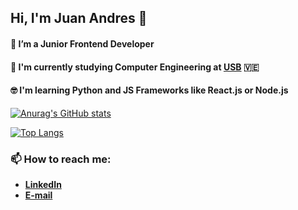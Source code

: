 ## Hi, I'm Juan Andres 👋
#### 🌱 I’m a Junior Frontend Developer 
#### 🔭 I'm currently studying Computer Engineering at [USB](http://www.usb.ve/) :venezuela:
#### :nerd_face: I'm learning Python and JS Frameworks like React.js or Node.js

[![Anurag's GitHub stats](https://github-readme-stats.vercel.app/api?username=jacuevasr&bg_color=0d1117&title_color=00bfff&icon_color=00bfff&text_color=FFFFFF)](https://github.com/jacuevasr?tab=repositories)

[![Top Langs](https://github-readme-stats.vercel.app/api/top-langs/?username=jacuevasr&layout=compact&bg_color=0d1117&title_color=ffffff&icon_color=00bfff&text_color=FFFFFF)](https://github.com/jacuevasr?tab=repositories)

### 📫 How to reach me: 
- [**LinkedIn**](https://www.linkedin.com/in/cuevasrja/?locale=en_US)
- [**E-mail**](juanandrescuevas14@gmail.com)

<!-- title_color: "fff" & "00bfff",
    icon_color: "00bfff",
    text_color: "fff",
    bg_color: "0d1117",
<!--
**jacuevasr/jacuevasr** is a ✨ _special_ ✨ repository because its `README.md` (this file) appears on your GitHub profile.

Here are some ideas to get you started:

- 🔭 I’m currently working on ...
- 🌱 I’m currently learning ...
- 👯 I’m looking to collaborate on ...
- 🤔 I’m looking for help with ...
- 💬 Ask me about ...
- 📫 How to reach me: ...
- 😄 Pronouns: ...
- ⚡ Fun fact: ...
-->
